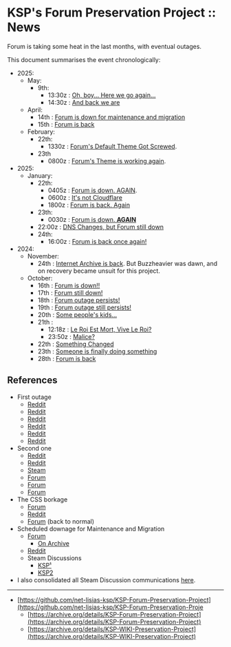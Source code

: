 # KSP's Forum Preservation Project :: News

Forum is taking some heat in the last months, with eventual outages. 

This document summarises the event chronologically:

* 2025:
	+ May:
		- 9th:
			- 13:30z : [Oh, boy... Here we go again...](./2025/05/09_1330z_Forum-is-down-again.md)
			- 14:30z : [And back we are](./2025/05/09_14_Forum-is-back-again.md)
	+ April:
		- 14th : [Forum is down for maintenance and migration](./2025/04/14_Forum-Down-For-Maintenance.md)
		- 15th : [Forum is back](./2025/04/15_Forum-is-back.md)
	+ February:
		- 22th:
			- 1330z : [Forum's Default Theme Got Screwed](./2025/02/22_Forum-Default-Theme-Got-Screwed.md).
		- 23th
			- 0800z : [Forum's Theme is working again](./2025/02/23_Forum-Theme-Is-Fixed.md).
* 2025:
	+ January:
		- 22th:
			- 0405z : [Forum is down. AGAIN](./2025/01/22_0405z_Forum-is-down-again.md).
			- 0600z : [It's not Cloudflare](./2025/01/22_0600z_Cloudflare.md)
			- 1800z : [Forum is back. Again](./2025/01/22_1800z_Forum-is-back-again.md)
		- 23th:
			- 0030z : [Forum is down. **AGAIN**](./2025/01/23_0030z_Forum-is-down-again.md)
		- 22:00z : [DNS Changes, but Forum still down](./2025/01/23_2200z_Some-changes-but-still-down.md)
		- 24th:
			- 16:00z : [Forum is back once again!](./2025/01/24_1600z_Forum-is-back-once-again.md)
* 2024:
	+ November:
		- 24th : [Internet Archive is back](./2024/11/24_Archive-is-back.md). But Buzzheavier was dawn, and on recovery became unsuit for this project.
	* October:
		- 16th : [Forum is down!!](./2024/10/16_Forum-is-down.md)
		- 17th : [Forum still down!](./2024/10/17_Forum-still-down.md)
		- 18th : [Forum outage persists!](./2024/10/18_Forum-outage-persists.md)
		- 19th : [Forum outage still persists!](./2024/10/19_Forum-outage-still-persists.md)
		- 20th : [Some people's kids...](./2024/10/20_Some-people-kids.md)
		- 21th :
			- 12:18z : [Le Roi Est Mort, Vive Le Roi?](./2024/10/21-12_Le-Roi-Est-Mort-Vive-Le-Roi.md)
			- 23:50z : [Malice?](./2024/10/21-23_Malice.md)
		- 22th : [Something Changed](./2024/10/22-18_Something-changed.md)
		- 23th : [Someone is finally doing something](./2024/10/23_Someone-if-finally-doing-something.md)
		- 28th : [Forum is back](./2024/10/28_Forum-is-back.md)

## References

* First outage
	+ [Reddit](https://www.reddit.com/r/KerbalSpaceProgram/comments/1g4j9rn/anyone_else_having_problems_with_the_ksp_forum/?utm_source=share&utm_medium=web3x&utm_name=web3xcss&utm_term=1&utm_content=share_button)
	+ [Reddit](https://www.reddit.com/r/KerbalSpaceProgram/comments/1g51izh/meta_cannot_log_into_ksp_forums_sign_up_nor/?utm_source=share&utm_medium=web3x&utm_name=web3xcss&utm_term=1&utm_content=share_button)
	+ [Reddit](https://www.reddit.com/r/KerbalSpaceProgram/comments/1g54ueo/forum_is_downhow_can_i_download_module_manager/?utm_source=share&utm_medium=web3x&utm_name=web3xcss&utm_term=1&utm_content=share_button)
	+ [Reddit](https://www.reddit.com/r/KerbalSpaceProgram/comments/1g70ajs/ksp_forumsand_the_lack_thereof/?utm_source=share&utm_medium=web3x&utm_name=web3xcss&utm_term=1&utm_content=share_button)
	+ [Reddit](https://www.reddit.com/r/KerbalSpaceProgram/comments/1g8lipp/are_the_ksp_forum_mods_gone_forever/?utm_source=share&utm_medium=web3x&utm_name=web3xcss&utm_term=1&utm_content=share_button)
	+ [Reddit](https://www.reddit.com/r/KerbalSpaceProgram/comments/1gebvn8/the_forum_is_back_up_and_running/)
* Second one
	+ [Reddit](https://www.reddit.com/r/KerbalSpaceProgram/comments/1i72tlm/looks_like_it_really_happened/)
	+ [Reddit](https://www.reddit.com/r/KerbalSpaceProgram/comments/1i70uih/private_division_website_and_with_it_the_ksp/)
	+ [Steam](https://steamcommunity.com/app/220200/discussions/0/)
	+ [Forum](https://forum.kerbalspaceprogram.com/topic/226141-so-we-had-some-kind-of-technical-problem/?do=findComment&comment=4438506)
	+ [Forum](https://forum.kerbalspaceprogram.com/topic/226141-so-we-had-some-kind-of-technical-problem/?do=findComment&comment=4438588)
	+ [Forum](https://forum.kerbalspaceprogram.com/topic/226141-so-we-had-some-kind-of-technical-problem/?do=findComment&comment=4438619)
* The CSS borkage
	+ [Forum](https://forum.kerbalspaceprogram.com/topic/226686-so-we-had-another-kind-of-technical-problem-whole-different-one-this-time-to-keep-things-exciting/page/4/#comment-4445032)
	+ [Reddit](https://www.reddit.com/r/KerbalSpaceProgram/comments/1ivgutw/does_anyone_know_why_my_ksp_forum_looks_so_strange/)
	+ [Forum](https://forum.kerbalspaceprogram.com/topic/226686-so-we-had-another-kind-of-technical-problem-whole-different-one-this-time-to-keep-things-exciting/?do=findComment&comment=4445163) (back to normal)
* Scheduled downage for Maintenance and Migration
	+ [Forum](https://forum.kerbalspaceprogram.com/topic/227645-forum-temporarily-offline-starting-april-14th-5pm-pst/)
		- [On Archive](https://web.archive.org/web/20250412140215/https://forum.kerbalspaceprogram.com/topic/227645-forum-temporarily-offline-starting-april-14th-5pm-pst/)
	+ [Reddit](https://www.reddit.com/r/KerbalSpaceProgram/comments/1jyelne/forum_will_be_down_this_monday_april_14_for/)
	+ Steam Discussions
		- [KSP¹](https://steamcommunity.com/app/220200/discussions/0/530969911486361396/)
		- [KSP2](https://steamcommunity.com/app/954850/discussions/0/830459290005319968/)
* I also consolidated all Steam Discussion communications [here](https://steamcommunity.com/app/220200/discussions/0/595138831417615273/).

- - -

* [https://github.com/net-lisias-ksp/KSP-Forum-Preservation-Project](https://github.com/net-lisias-ksp/KSP-Forum-Preservation-Proje
    + [https://archive.org/details/KSP-Forum-Preservation-Project](https://archive.org/details/KSP-Forum-Preservation-Project)
    + [https://archive.org/details/KSP-WIKI-Preservation-Project](https://archive.org/details/KSP-WIKI-Preservation-Project)
